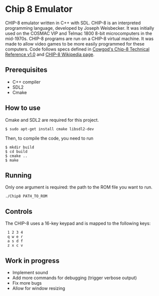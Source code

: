 # Chip 8 Emulator
CHIP-8 emulator written in C++ with SDL.
CHIP-8 is an interpreted programming language, developed by Joseph Weisbecker. It was initially used on the COSMAC VIP and Telmac 1800 8-bit microcomputers in the mid-1970s. CHIP-8 programs are run on a CHIP-8 virtual machine. It was made to allow video games to be more easily programmed for these computers. 
Code follows specs defined in [Cowgod's Chip-8 Technical Reference v1.0](http://devernay.free.fr/hacks/chip8/C8TECH10.HTM#Ex9E) and [CHIP-8 Wikipedia page](https://en.wikipedia.org/wiki/CHIP-8).

## Prerequisites
* C++ compiler
* SDL2
* Cmake

## How to use

Cmake and SDL2 are required for this project.

```
$ sudo apt-get install cmake libsdl2-dev
```

Then, to compile the code, you need to run

```
$ mkdir build
$ cd build
$ cmake ..
$ make
```
## Running

Only one argument is required: the path to the ROM file you want to run.

```
./Chip8 PATH_TO_ROM
```

## Controls
The CHIP-8 uses a 16-key keypad and is mapped to the following keys:

     1 2 3 4
     q w e r
     a s d f
     z x c v
     
## Work in progress
* Implement sound
* Add more commands for debugging (trigger verbose output)
* Fix more bugs
* Allow for window resizing